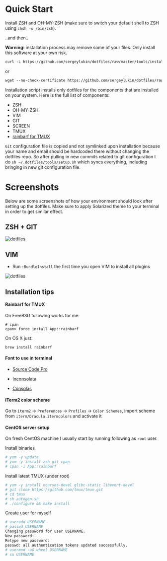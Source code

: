 Quick Start
===========

Install ZSH and OH-MY-ZSH (make sure to switch your default shell to ZSH using
`chsh -s /bin/zsh`).

..and then..

**Warning:** installation process may remove some of your files. Only install this
software at your own risk.

``` html
curl -L https://github.com/sergeylukin/dotfiles/raw/master/tools/install.sh | sh
```

or

``` html
wget --no-check-certificate https://github.com/sergeylukin/dotfiles/raw/master/tools/install.sh -O - | sh
```

Installation script installs only dotfiles for the components that are installed on
your system. Here is the full list of components:

* ZSH
* OH-MY-ZSH
* VIM
* GIT
* SCREEN
* TMUX
* [rainbarf for TMUX](https://github.com/creaktive/rainbarf)

`Git` configuration file is copied and not symlinked upon installation
because your name and email should be hardcoded there without changing
the dotfiles repo. So after pulling in new commits related to git
configuration I do `sh ~/.dotfiles/tools/setup.sh` which syncs
everything, including bringing in new git configuration file.

Screenshots
===========

Below are some screenshots of how your environment should look after setting
up the dotfiles. Make sure to apply Solarized theme to your terminal in order
to get similar effect.

ZSH + GIT
----------

![dotfiles](https://raw.github.com/sergeylukin/dotfiles/master/img/screen-zsh-git.jpg)

VIM
---

- Run `:BundleInstall` the first time you open VIM to install all plugins

![dotfiles](https://raw.github.com/sergeylukin/dotfiles/master/img/screen-vim.jpg)

Installation tips
-----------------

#### Rainbarf for TMUX

On FreeBSD following works for me:

```
# cpan
cpan> force install App::rainbarf
```

On OS X just:

```
brew install rainbarf
```

#### Font to use in terminal

- [Source Code Pro](https://github.com/adobe-fonts/source-code-pro/releases)

- [Inconsolata](https://github.com/google/fonts/blob/master/ofl/inconsolata/Inconsolata-Regular.ttf)

- [Consolas](http://ikato.com/blog/how-to-install-consolas-font-on-mac-os-x.html)

#### iTerm2 color scheme

Go to `iterm2` -> `Preferences` -> `Profiles` -> `Color Schemes`,  import
scheme from `iterm/Dracula.itermcolors` and activate it

#### CentOS server setup

On fresh CentOS machine I usually start by running following as `root` user.

Install binaries

```sh
# yum -y update
# yum -y install zsh git cpan
# cpan -i App::rainbarf
```

Install latest TMUX (under root)

```sh
# yum -y install ncurses-devel glibc-static libevent-devel
# git clone https://github.com/tmux/tmux.git
# cd tmux
# sh autogen.sh
# ./configure && make install
```

Create user for myself

```sh
# useradd USERNAME
# passwd USERNAME
Changing password for user USERNAME.
New password: 
Retype new password: 
passwd: all authentication tokens updated successfully.
# usermod -aG wheel USERNAME
# su USERNAME
```

